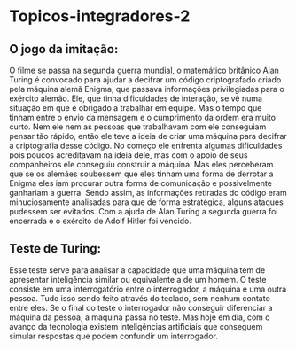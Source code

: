 # Topicos-integradores-2

## O jogo da imitação:

O filme se passa na segunda guerra mundial, o matemático britânico Alan Turing é convocado para ajudar a decifrar um código criptografado criado pela máquina alemã Enigma, que passava informações privilegiadas para o exército alemão. Ele, que tinha dificuldades de interação, se vê numa situação em que é obrigado a trabalhar em equipe. Mas o tempo que tinham entre o envio da mensagem e o cumprimento da ordem era muito curto. Nem ele nem as pessoas que trabalhavam com ele conseguiam pensar tão rápido, então ele teve a ideia de criar uma máquina para decifrar a criptografia desse código. No começo ele enfrenta algumas dificuldades pois poucos acreditavam na ideia dele, mas com o apoio de seus companheiros ele conseguiu construir a máquina. Mas eles perceberam que se os alemães soubessem que eles tinham uma forma de derrotar a Enigma eles iam procurar outra forma de comunicação e possivelmente ganhariam a guerra. Sendo assim, as informações retiradas do código eram minuciosamente analisadas para que de forma estratégica, alguns ataques pudessem ser evitados. Com a ajuda de Alan Turing a segunda guerra foi encerrada e o exército de Adolf Hitler foi vencido.
## Teste de Turing:

Esse teste serve para analisar a capacidade que uma máquina tem de apresentar inteligência similar ou equivalente a de um homem. O teste consiste em uma interrogatório entre o interrogador, a máquina e uma outra pessoa. Tudo isso sendo feito através do teclado, sem nenhum contato entre eles. Se o final do teste o interrogador não conseguir diferenciar a máquina da pessoa, a maquina passa no teste. Mas hoje em dia, com o avanço da tecnologia existem inteligências artificiais que conseguem simular respostas que podem confundir um interrogador.
